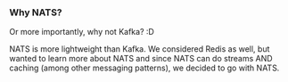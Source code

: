 ### Why NATS?

Or more importantly, why not Kafka? :D

NATS is more lightweight than Kafka. We considered Redis as well, but wanted to learn more about NATS and since NATS can do streams AND caching (among other messaging patterns), we decided to go with NATS.
